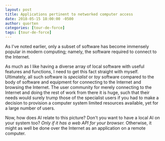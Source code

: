 ```yaml
---
layout: post
title: Applications pertinent to networked computer access
date: 2018-05-15 18:00:00 -0500
author: quorten
categories: [tour-de-force]
tags: [tour-de-force]
---
```


As I've noted earlier, only a subset of software has become immensely
popular in modern computing; namely, the software required to connect
to the Internet.

As much as I like having a diverse array of local software with useful
features and functions, I need to get this fact straight with myself.
Ultimately, all such software is _specialist_ or _toy_ software
compared to the body of software and equipment for connecting to the
Internet and browsing the Internet.  The user community for merely
connecting to the Internet and doing the rest of work from there it is
huge, such that their needs would surely trump those of the specialist
users if you had to make a decision to provision a computer system
limited resources available, yet for a large number of users.

Now, how does AI relate to this picture?  Don't you want to have a
local AI on your system too?  _Only if it has a web API for your
browser._  Otherwise, it might as well be done over the Internet as an
application on a remote computer.
